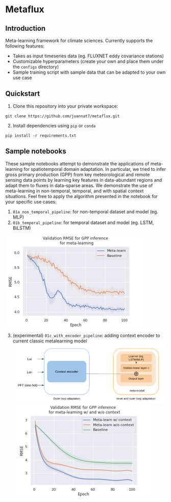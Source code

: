 # Metaflux
## Introduction
Meta-learning framework for climate sciences. Currently supports the following features:
- Takes as input timeseries data (eg. FLUXNET eddy covariance stations)
- Customizable hyperparameters (create your own and place them under the `configs` directory)
- Sample training script with sample data that can be adapted to your own use case

## Quickstart
1. Clone this repository into your private workspace:
```
git clone https://github.com/juannat7/metaflux.git
```

2. Install dependencies using `pip` or `conda`
```
pip install -r requirements.txt
```

## Sample notebooks
These sample notebooks attempt to demonstrate the applications of meta-learning for spatiotemporal domain adaptation. In particular, we tried to infer gross primary production (GPP) from key meteorological and remote sensing data points
by learning key features in data-abundant regions and adapt them to fluxes in data-sparse areas. We demonstrate the use of meta-learning in non-temporal, temporal, and with spatial context situations. Feel free to apply the algorithm presented in the notebook for your specific use cases: 

1. `01a_non_temporal_pipeline`: for non-temporal dataset and model (eg. MLP)
2. `01b_temporal_pipeline`: for temporal dataset and model (eg. LSTM, BiLSTM)

![Meta inference](https://github.com/juannat7/metaflux/blob/main/docs/gpp_infer.jpeg)

3. (experimental) `01c_with_encoder_pipeline`: adding context encoder to current classic metalearning model
![Encoder workflow](https://github.com/juannat7/metaflux/blob/main/docs/encoder_workflow.png)
![Meta inference with context encoder](https://github.com/juannat7/metaflux/blob/main/docs/gpp_encoder_infer.jpeg)